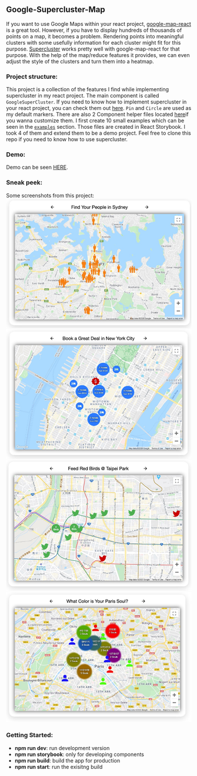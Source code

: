 ## Google-Supercluster-Map
If you want to use Google Maps within your react project, [google-map-react](https://www.npmjs.com/package/google-map-react) is a great tool. However, if you have to display hundreds of thousands of points on a map, it becomes a problem. Rendering points into meaningful clusters with some usefully information for each cluster might fit for this purpose. [Supercluster](https://www.npmjs.com/package/use-supercluster) works pretty well with google-map-react for that purpose. With the help of the map/reduce features it provides, we can even adjust the style of the clusters and turn them into a heatmap.

### Project structure:
This project is a collection of the features I find while implementing supercluster in my react project. The main component is called `GoogleSuperCluster`. If you need to know how to implement supercluster in your react project, you can check them out [here](/src/components/GoogleSuperCluster/). `Pin` and `Circle` are used as my default markers. There are also 2 Component helper files located [here](/src/components/GSCMarkers/)if you wanna customize them.
I first create 10 small examples which can be seen in the [`examples`](/src/examples/) section. Those files are created in React Storybook. I took 4 of them and extend them to be a demo project. Feel free to clone this repo if you need to know how to use supercluster.

### Demo:
Demo can be seen [HERE](https://google-supercluster-map.herokuapp.com/).

### Sneak peek:
Some screenshots from this project:
![readme_01](/public/doc/readme_01.jpg?raw=true)
![readme_02](/public/doc/readme_02.jpg?raw=true)
![readme_03](/public/doc/readme_03.jpg?raw=true)
![readme_04](/public/doc/readme_04.jpg?raw=true)

### Getting Started:
<ul>
    <li><b>npm run dev</b>: run development version</li>
    <li><b>npm run storybook</b>: only for developing components</li>
    <li><b>npm run build</b>: build the app for production</li>
    <li><b>npm run start</b>: run the exisitng build</li>
</ul>
